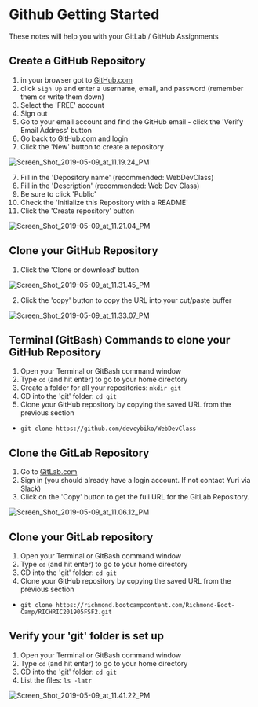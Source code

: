 # Github Getting Started

These notes will help you with your GitLab / GitHub Assignments

## Create a GitHub Repository

1. in your browser got to [GitHub.com](http://github.com)
2. click `Sign Up` and enter a username, email, and password (remember them or write them down)
3. Select the 'FREE' account
3. Sign out
4. Go to your email account and find the GitHub email - click the 'Verify Email Address' button
5. Go back to [GitHub.com](https://github.com/) and login
6. Click the 'New' button to create a repository

![Screen_Shot_2019-05-09_at_11.19.24_PM](/uploads/97e7ad83f7764b78b7f77a33089b7656/Screen_Shot_2019-05-09_at_11.19.24_PM.png)

7. Fill in the 'Depository name' (recommended: WebDevClass)
8. Fill in the 'Description' (recommended: Web Dev Class)
9. Be sure to click 'Public'
10. Check the 'Initialize this Repository with a README'
11. Click the 'Create repository' button

![Screen_Shot_2019-05-09_at_11.21.04_PM](/uploads/e6d3207019a6f5c4da583bfa5da0c717/Screen_Shot_2019-05-09_at_11.21.04_PM.png)

## Clone your GitHub Repository

1. Click the 'Clone or download' button

![Screen_Shot_2019-05-09_at_11.31.45_PM](/uploads/45729b1ab64cf83d291f09ee2548d69c/Screen_Shot_2019-05-09_at_11.31.45_PM.png)

2. Click the 'copy' button to copy the URL into your cut/paste buffer

![Screen_Shot_2019-05-09_at_11.33.07_PM](/uploads/bbf6dd7cbb4ac3a7e09b399dc230c168/Screen_Shot_2019-05-09_at_11.33.07_PM.png)

## Terminal (GitBash) Commands to clone your GitHub Repository

1. Open your Terminal or GitBash command window
2. Type `cd` (and hit enter) to go to your home directory
3. Create a folder for all your repositories: `mkdir git`
4. CD into the 'git' folder: `cd git`
5. Clone your GitHub repository by copying the saved URL from the previous section
 - `git clone https://github.com/devcybiko/WebDevClass`

## Clone the GitLab Repository

1. Go to [GitLab.com](https://richmond.bootcampcontent.com/Richmond-Boot-Camp/RICHRIC201905FSF2)
2. Sign in (you should already have a login account. If not contact Yuri via Slack)
3. Click on the 'Copy' button to get the full URL for the GitLab Repository.

![Screen_Shot_2019-05-09_at_11.06.12_PM](/uploads/f373aded74c4246e3df77953b1ac2f61/Screen_Shot_2019-05-09_at_11.06.12_PM.png)


## Clone your GitLab repository

1. Open your Terminal or GitBash command window
2. Type `cd` (and hit enter) to go to your home directory
3. CD into the 'git' folder: `cd git`
4. Clone your GitHub repository by copying the saved URL from the previous section
 - `git clone https://richmond.bootcampcontent.com/Richmond-Boot-Camp/RICHRIC201905FSF2.git`

## Verify your 'git' folder is set up

1. Open your Terminal or GitBash command window
2. Type `cd` (and hit enter) to go to your home directory
3. CD into the 'git' folder: `cd git`
4. List the files: `ls -latr`

![Screen_Shot_2019-05-09_at_11.41.22_PM](/uploads/35832d7555f6ccc9343d69b46cd8c03a/Screen_Shot_2019-05-09_at_11.41.22_PM.png)
<!--stackedit_data:
eyJoaXN0b3J5IjpbODMxODc3ODY1XX0=
-->